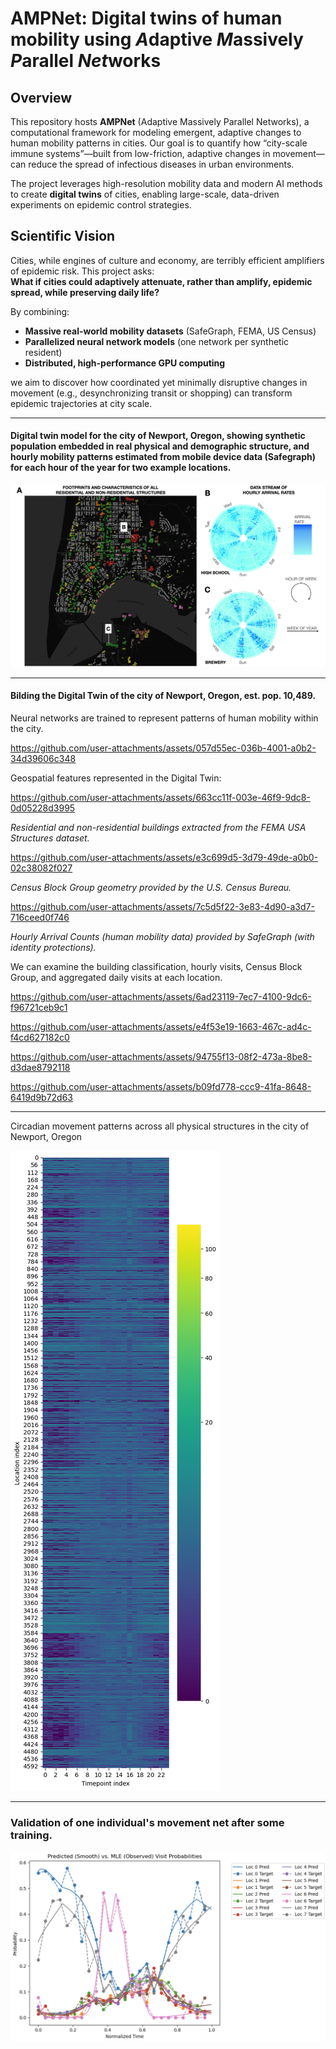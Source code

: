 # AMPNet: Digital twins of human mobility using *A*daptive *M*assively *P*arallel *Net*works

## Overview

This repository hosts **AMPNet** (Adaptive Massively Parallel Networks), a computational framework for modeling emergent, adaptive changes to human mobility patterns in cities. Our goal is to quantify how “city-scale immune systems”—built from low-friction, adaptive changes in movement—can reduce the spread of infectious diseases in urban environments.

The project leverages high-resolution mobility data and modern AI methods to create **digital twins** of cities, enabling large-scale, data-driven experiments on epidemic control strategies.

## Scientific Vision

Cities, while engines of culture and economy, are terribly efficient amplifiers of epidemic risk. 
This project asks:  
**What if cities could adaptively attenuate, rather than amplify, epidemic spread, while preserving daily life?**

By combining:
- **Massive real-world mobility datasets** (SafeGraph, FEMA, US Census)
- **Parallelized neural network models** (one network per synthetic resident)
- **Distributed, high-performance GPU computing**

we aim to discover how coordinated yet minimally disruptive changes in movement (e.g., desynchronizing transit or shopping) can transform epidemic trajectories at city scale.

---
#### Digital twin model for the city of Newport, Oregon, showing synthetic population embedded in real physical and demographic structure, and hourly mobility patterns estimated from mobile device data (Safegraph) for each hour of the year for two example locations.
![newport_digital_twin](figures/fig_newport_twin.png)

---

#### Bilding the Digital Twin of the city of Newport, Oregon, est. pop. 10,489. 

Neural networks are trained to represent patterns of human mobility within the city.

https://github.com/user-attachments/assets/057d55ec-036b-4001-a0b2-34d39606c348

Geospatial features represented in the Digital Twin:

https://github.com/user-attachments/assets/663cc11f-003e-46f9-9dc8-0d05228d3995

_Residential and non-residential buildings extracted from the FEMA USA Structures dataset._

https://github.com/user-attachments/assets/e3c699d5-3d79-49de-a0b0-02c38082f027

_Census Block Group geometry provided by the U.S. Census Bureau._

https://github.com/user-attachments/assets/7c5d5f22-3e83-4d90-a3d7-716ceed0f746

_Hourly Arrival Counts (human mobility data) provided by SafeGraph (with identity protections)._

We can examine the building classification, hourly visits, Census Block Group, and aggregated daily visits at each location.

https://github.com/user-attachments/assets/6ad23119-7ec7-4100-9dc6-f96721ceb9c1

https://github.com/user-attachments/assets/e4f53e19-1663-467c-ad4c-f4cd627182c0

https://github.com/user-attachments/assets/94755f13-08f2-473a-8be8-d3dae8792118

https://github.com/user-attachments/assets/b09fd778-ccc9-41fa-8648-6419d9b72d63

---

Circadian movement patterns across all physical structures in the city of Newport, Oregon

![newport_surface](figures/newport_surface.png)

---

### Validation of one individual's movement net after some training.
![Validation of Movement Net](figures/individual_net.png)
